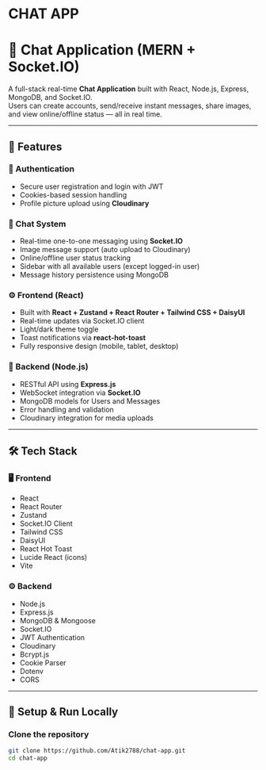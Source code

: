 ﻿# CHAT APP
# 💬 Chat Application (MERN + Socket.IO)

A full-stack real-time **Chat Application** built with React, Node.js, Express, MongoDB, and Socket.IO.  
Users can create accounts, send/receive instant messages, share images, and view online/offline status — all in real time.

---

## 🚀 Features

### 🔐 Authentication
- Secure user registration and login with JWT  
- Cookies-based session handling  
- Profile picture upload using **Cloudinary**

### 💬 Chat System
- Real-time one-to-one messaging using **Socket.IO**  
- Image message support (auto upload to Cloudinary)  
- Online/offline user status tracking  
- Sidebar with all available users (except logged-in user)  
- Message history persistence using MongoDB

### ⚙️ Frontend (React)
- Built with **React + Zustand + React Router + Tailwind CSS + DaisyUI**  
- Real-time updates via Socket.IO client  
- Light/dark theme toggle  
- Toast notifications via **react-hot-toast**  
- Fully responsive design (mobile, tablet, desktop)

### 🧩 Backend (Node.js)
- RESTful API using **Express.js**  
- WebSocket integration via **Socket.IO**  
- MongoDB models for Users and Messages  
- Error handling and validation  
- Cloudinary integration for media uploads

---

## 🛠️ Tech Stack

### 🖥️ Frontend
- React  
- React Router  
- Zustand  
- Socket.IO Client  
- Tailwind CSS  
- DaisyUI  
- React Hot Toast  
- Lucide React (icons)  
- Vite  

### ⚙️ Backend
- Node.js  
- Express.js  
- MongoDB & Mongoose  
- Socket.IO  
- JWT Authentication  
- Cloudinary  
- Bcrypt.js  
- Cookie Parser  
- Dotenv  
- CORS  

---

## 🔧 Setup & Run Locally

### Clone the repository
```bash
git clone https://github.com/Atik2788/chat-app.git
cd chat-app

